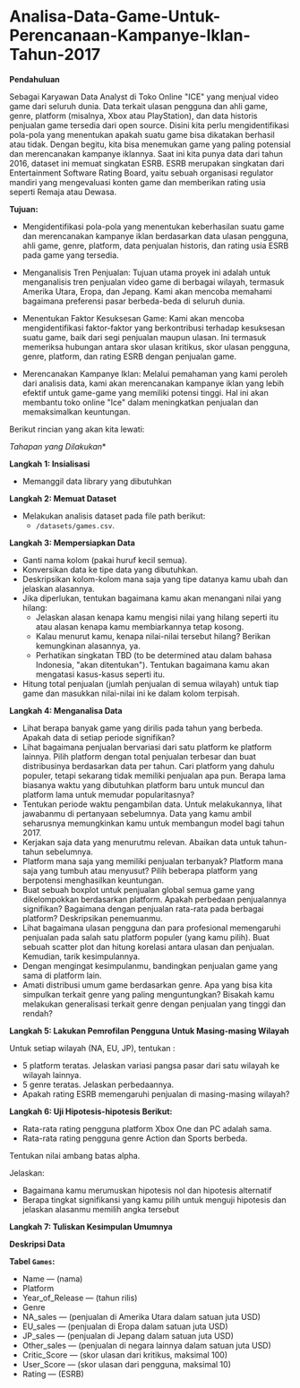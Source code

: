 # Analisa-Data-Game-Untuk-Perencanaan-Kampanye-Iklan-Tahun-2017
**Pendahuluan <a id='intro'></a>**

Sebagai Karyawan Data Analyst di Toko Online "ICE" yang menjual video game dari seluruh dunia. Data terkait ulasan pengguna dan ahli game, genre, platform (misalnya, Xbox atau PlayStation), dan data historis penjualan game tersedia dari open source. Disini kita perlu mengidentifikasi pola-pola yang menentukan apakah suatu game bisa dikatakan berhasil atau tidak. Dengan begitu, kita bisa menemukan game yang paling potensial dan merencanakan kampanye iklannya.
Saat ini kita punya data dari tahun 2016, dataset ini memuat singkatan ESRB. ESRB merupakan singkatan dari Entertainment Software Rating Board, yaitu sebuah organisasi regulator mandiri yang mengevaluasi konten game dan memberikan rating usia seperti Remaja atau Dewasa.

**Tujuan:**

* Mengidentifikasi pola-pola yang menentukan keberhasilan suatu game dan merencanakan kampanye iklan berdasarkan data ulasan pengguna, ahli game, genre, platform, data penjualan historis, dan rating usia ESRB pada game yang tersedia. 

* Menganalisis Tren Penjualan: Tujuan utama proyek ini adalah untuk menganalisis tren penjualan video game di berbagai wilayah, termasuk Amerika Utara, Eropa, dan Jepang. Kami akan mencoba memahami bagaimana preferensi pasar berbeda-beda di seluruh dunia.

* Menentukan Faktor Kesuksesan Game: Kami akan mencoba mengidentifikasi faktor-faktor yang berkontribusi terhadap kesuksesan suatu game, baik dari segi penjualan maupun ulasan. Ini termasuk memeriksa hubungan antara skor ulasan kritikus, skor ulasan pengguna, genre, platform, dan rating ESRB dengan penjualan game.

* Merencanakan Kampanye Iklan: Melalui pemahaman yang kami peroleh dari analisis data, kami akan merencanakan kampanye iklan yang lebih efektif untuk game-game yang memiliki potensi tinggi. Hal ini akan membantu toko online "Ice" dalam meningkatkan penjualan dan memaksimalkan keuntungan.

Berikut rincian yang akan kita lewati:

*Tahapan yang Dilakukan**

**Langkah 1: Insialisasi**

- Memanggil data library yang dibutuhkan

**Langkah 2: Memuat Dataset**

- Melakukan analisis dataset pada file path berikut:
   - `/datasets/games.csv`.
   
**Langkah 3: Mempersiapkan Data**

* Ganti nama kolom (pakai huruf kecil semua).
* Konversikan data ke tipe data yang dibutuhkan.
* Deskripsikan kolom-kolom mana saja yang tipe datanya kamu ubah dan jelaskan alasannya.
* Jika diperlukan, tentukan bagaimana kamu akan menangani nilai yang hilang:
    - Jelaskan alasan kenapa kamu mengisi nilai yang hilang seperti itu atau alasan kenapa kamu membiarkannya tetap kosong.
    - Kalau menurut kamu, kenapa nilai-nilai tersebut hilang? Berikan kemungkinan alasannya, ya.
    - Perhatikan singkatan TBD (to be determined atau dalam bahasa Indonesia, "akan ditentukan"). Tentukan bagaimana kamu akan mengatasi kasus-kasus seperti itu.
* Hitung total penjualan (jumlah penjualan di semua wilayah) untuk tiap game dan masukkan nilai-nilai ini ke dalam kolom terpisah.

**Langkah 4: Menganalisa Data**

* Lihat berapa banyak game yang dirilis pada tahun yang berbeda. Apakah data di setiap periode signifikan?
* Lihat bagaimana penjualan bervariasi dari satu platform ke platform lainnya. Pilih platform dengan total penjualan terbesar dan buat distribusinya berdasarkan data per tahun. Cari platform yang dahulu populer, tetapi sekarang tidak memiliki penjualan apa pun. Berapa lama biasanya waktu yang dibutuhkan platform baru untuk muncul dan platform lama untuk memudar popularitasnya?
* Tentukan periode waktu pengambilan data. Untuk melakukannya, lihat jawabanmu di pertanyaan sebelumnya. Data yang kamu ambil seharusnya memungkinkan kamu untuk membangun model bagi tahun 2017.
* Kerjakan saja data yang menurutmu relevan. Abaikan data untuk tahun-tahun sebelumnya.
* Platform mana saja yang memiliki penjualan terbanyak? Platform mana saja yang tumbuh atau menyusut? Pilih beberapa platform yang berpotensi menghasilkan keuntungan.
* Buat sebuah boxplot untuk penjualan global semua game yang dikelompokkan berdasarkan platform. Apakah perbedaan penjualannya signifikan? Bagaimana dengan penjualan rata-rata pada berbagai platform? Deskripsikan penemuanmu.
* Lihat bagaimana ulasan pengguna dan para profesional memengaruhi penjualan pada salah satu platform populer (yang kamu pilih). Buat sebuah scatter plot dan hitung korelasi antara ulasan dan penjualan. Kemudian, tarik kesimpulannya.
* Dengan mengingat kesimpulanmu, bandingkan penjualan game yang sama di platform lain.
* Amati distribusi umum game berdasarkan genre. Apa yang bisa kita simpulkan terkait genre yang paling menguntungkan? Bisakah kamu melakukan generalisasi terkait genre dengan penjualan yang tinggi dan rendah?

**Langkah 5: Lakukan Pemrofilan Pengguna Untuk Masing-masing Wilayah**

Untuk setiap wilayah (NA, EU, JP), tentukan :
* 5 platform teratas. Jelaskan variasi pangsa pasar dari satu wilayah ke wilayah lainnya.
* 5 genre teratas. Jelaskan perbedaannya.
* Apakah rating ESRB memengaruhi penjualan di masing-masing wilayah?

**Langkah 6: Uji Hipotesis-hipotesis Berikut:** 

* Rata-rata rating pengguna platform Xbox One dan PC adalah sama.
* Rata-rata rating pengguna genre Action dan Sports berbeda.

Tentukan nilai ambang batas alpha.

Jelaskan:
* Bagaimana kamu merumuskan hipotesis nol dan hipotesis alternatif
* Berapa tingkat signifikansi yang kamu pilih untuk menguji hipotesis dan jelaskan alasanmu memilih angka tersebut

**Langkah 7: Tuliskan Kesimpulan Umumnya**

**Deskripsi Data**

**Tabel `Games`:**
- Name — (nama)
- Platform
- Year_of_Release — (tahun rilis) 
- Genre
- NA_sales — (penjualan di Amerika Utara dalam satuan juta USD)
- EU_sales — (penjualan di Eropa dalam satuan juta USD)
- JP_sales — (penjualan di Jepang dalam satuan juta USD)
- Other_sales — (penjualan di negara lainnya dalam satuan juta USD)
- Critic_Score — (skor ulasan dari kritikus, maksimal 100)
- User_Score — (skor ulasan dari pengguna, maksimal 10)
- Rating — (ESRB)
